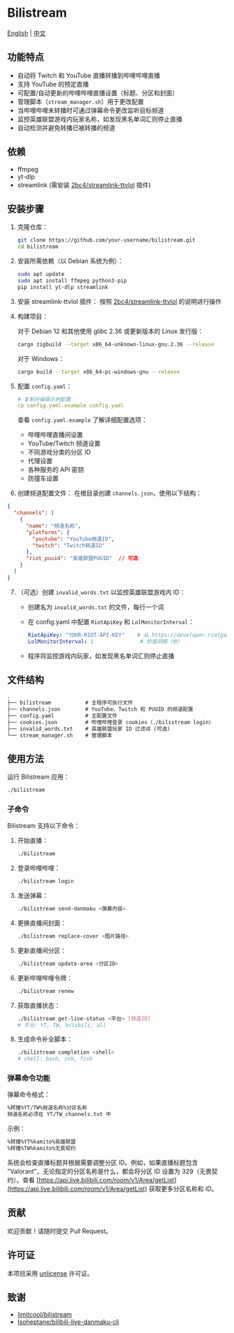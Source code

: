 # Bilistream

[English](README.md) | [中文](README.zh_CN.md)

## 功能特点

- 自动将 Twitch 和 YouTube 直播转播到哔哩哔哩直播
- 支持 YouTube 的预定直播
- 可配置/自动更新的哔哩哔哩直播设置（标题、分区和封面）
- 管理脚本（`stream_manager.sh`）用于更改配置
- 当哔哩哔哩未转播时可通过弹幕命令更改监听目标频道
- 监控英雄联盟游戏内玩家名称，如发现黑名单词汇则停止直播
- 自动检测并避免转播已被转播的频道

## 依赖

- ffmpeg
- yt-dlp
- streamlink (需安装 [2bc4/streamlink-ttvlol](https://github.com/2bc4/streamlink-ttvlol) 插件)

## 安装步骤

1. 克隆仓库：

   ```bash
   git clone https://github.com/your-username/bilistream.git
   cd bilistream
   ```
2. 安装所需依赖（以 Debian 系统为例）：

   ```bash
   sudo apt update
   sudo apt install ffmpeg python3-pip
   pip install yt-dlp streamlink
   ```
3. 安装 streamlink-ttvlol 插件：
   按照 [2bc4/streamlink-ttvlol](https://github.com/2bc4/streamlink-ttvlol) 的说明进行操作

4. 构建项目：

   对于 Debian 12 和其他使用 glibc 2.36 或更新版本的 Linux 发行版：

   ```bash
   cargo zigbuild --target x86_64-unknown-linux-gnu.2.36 --release
   ```

   对于 Windows：

   ```bash
   cargo build --target x86_64-pc-windows-gnu --release
   ```
5. 配置 `config.yaml`：

   ```yaml
   # 复制并编辑示例配置
   cp config.yaml.example config.yaml
   ```

   查看 `config.yaml.example` 了解详细配置选项：

   - 哔哩哔哩直播间设置
   - YouTube/Twitch 频道设置
   - 不同游戏分类的分区 ID
   - 代理设置
   - 各种服务的 API 密钥
   - 防撞车设置

6. 创建频道配置文件：
   在根目录创建 `channels.json`，使用以下结构：

```json
{
  "channels": [
    {
      "name": "频道名称",
      "platforms": {
        "youtube": "YouTube频道ID",
        "twitch": "Twitch频道ID"
      },
      "riot_puuid": "英雄联盟PUUID"  // 可选
    }
  ]
}
```

7. （可选）创建 `invalid_words.txt` 以监控英雄联盟游戏内 ID：

    - 创建名为 `invalid_words.txt` 的文件，每行一个词
    - 在 config.yaml 中配置 `RiotApiKey` 和 `LolMonitorInterval`：

      ```yaml
      RiotApiKey: "YOUR-RIOT-API-KEY"    # 从 https://developer.riotgames.com/ 获取
      LolMonitorInterval: 1               # 检查间隔（秒）
      ```
    - 程序将监控游戏内玩家，如发现黑名单词汇则停止直播

## 文件结构

```txt
.
├── bilistream           # 主程序可执行文件
├── channels.json        # YouTube、Twitch 和 PUUID 的频道配置
├── config.yaml          # 主配置文件
├── cookies.json         # 哔哩哔哩登录 cookies（./bilistream login）
├── invalid_words.txt    # 英雄联盟玩家 ID 过滤词 (可选)
└── stream_manager.sh    # 管理脚本
```

## 使用方法

运行 Bilistream 应用：

```bash
./bilistream 
```

### 子命令

Bilistream 支持以下命令：

1. 开始直播：

   ```bash
   ./bilistream
   ```
2. 登录哔哩哔哩：

   ```bash
   ./bilistream login
   ```
3. 发送弹幕：

   ```bash
   ./bilistream send-danmaku <弹幕内容>
   ```
4. 更换直播间封面：

   ```bash
   ./bilistream replace-cover <图片路径>
   ```
5. 更新直播间分区：

   ```bash
   ./bilistream update-area <分区ID>
   ```
6. 更新哔哩哔哩令牌：

   ```bash
   ./bilistream renew
   ```
7. 获取直播状态：

   ```bash
   ./bilistream get-live-status <平台> [频道ID]
   # 平台: YT, TW, bilibili, all
   ```
8. 生成命令补全脚本：

   ```bash
   ./bilistream completion <shell>
   # shell: bash, zsh, fish
   ```

### 弹幕命令功能

弹幕命令格式：

```txt
%转播%YT/TW%频道名称%分区名称
频道名称必须在 YT/TW_channels.txt 中
```

示例：

```txt
%转播%YT%kamito%英雄联盟
%转播%TW%kamito%无畏契约
```

系统会检查直播标题并根据需要调整分区 ID。例如，如果直播标题包含 "Valorant"，无论指定的分区名称是什么，都会将分区 ID 设置为 329（无畏契约）。查看 [https://api.live.bilibili.com/room/v1/Area/getList](https://api.live.bilibili.com/room/v1/Area/getList) 获取更多分区名称和 ID。

## 贡献

欢迎贡献！请随时提交 Pull Request。

## 许可证

本项目采用 [unlicense](LICENSE) 许可证。

## 致谢

- [limitcool/bilistream](https://github.com/limitcool/bilistream)
- [Isoheptane/bilibili-live-danmaku-cli](https://github.com/Isoheptane/bilibili-live-danmaku-cli)
